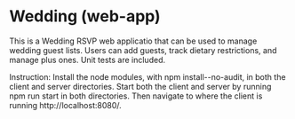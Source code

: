 # Wedding (web-app)

This is a Wedding RSVP web applicatio that can be used to manage wedding guest lists. Users can add guests, track dietary restrictions, and manage plus
ones. Unit tests are included.

Instruction: Install the node modules, with npm install--no-audit, in both the client and server directories. Start both the client and server by running npm run start in both directories. Then navigate to where the client is running http://localhost:8080/. 
